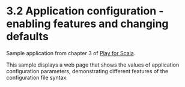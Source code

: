 # 3.2 Application configuration - enabling features and changing defaults

Sample application from chapter 3 of [Play for Scala](http://bit.ly/playscala).

This sample displays a web page that shows the values of application configuration parameters, demonstrating different features of the configuration file syntax.